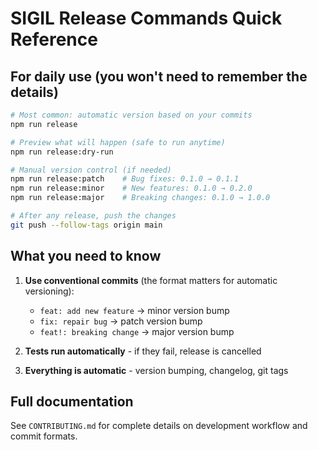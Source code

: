 # SIGIL Release Commands Quick Reference

## For daily use (you won't need to remember the details)

```bash
# Most common: automatic version based on your commits
npm run release

# Preview what will happen (safe to run anytime)
npm run release:dry-run

# Manual version control (if needed)
npm run release:patch    # Bug fixes: 0.1.0 → 0.1.1
npm run release:minor    # New features: 0.1.0 → 0.2.0  
npm run release:major    # Breaking changes: 0.1.0 → 1.0.0

# After any release, push the changes
git push --follow-tags origin main
```

## What you need to know

1. **Use conventional commits** (the format matters for automatic versioning):
   - `feat: add new feature` → minor version bump
   - `fix: repair bug` → patch version bump
   - `feat!: breaking change` → major version bump

2. **Tests run automatically** - if they fail, release is cancelled

3. **Everything is automatic** - version bumping, changelog, git tags

## Full documentation

See `CONTRIBUTING.md` for complete details on development workflow and commit formats.